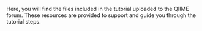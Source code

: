 Here, you will find the files included in the tutorial uploaded to the QIIME forum. These resources are provided to support and guide you through the tutorial steps.
